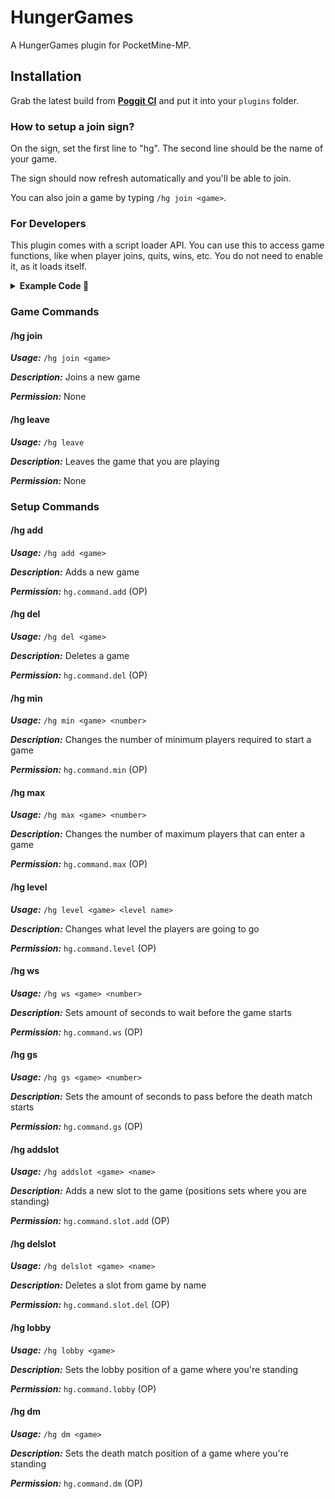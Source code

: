 # HungerGames

A HungerGames plugin for PocketMine-MP.

## Installation

Grab the latest build from **[Poggit CI](https://poggit.pmmp.io/ci/IceCruelStuff/HungerGames-1)** and put it into your `plugins` folder.

### How to setup a join sign?

On the sign, set the first line to "hg". The second line should be the name of your game.

The sign should now refresh automatically and you'll be able to join.

You can also join a game by typing `/hg join <game>`.

### For Developers

This plugin comes with a script loader API. You can use this to access game functions, like when player joins, quits, wins, etc. You do not need to enable it, as it loads itself.

<details>
<summary><strong>Example Code 📖</strong></summary>

```php
<?php

use hungergames\api\scripts\HGAPIScript;

class ExampleScript extends HGAPIScript {

    public function __construct() {
        parent::__construct("Script name", "Versions here", "Author");
    }

    public function onLoad() {
        $this->sendConsoleMessage("Test script loaded!");
    }
}

// functions from this script

/**
 * Creates script config
 *
 * @param $name
 * @param array $values
 * @return Config
 */
public function createConfig($name, array $values);

/**
 * Gets script config
 *
 * @return Config
 */
public function getConfig();

/**
 * Gets the name of the script
 *
 * @return string
 */
public function getName();

/**
 * Gets the name of the script
 *
 * @return string
 */
public function getVersion();

/**
 * Gets the author of the script
 *
 * @return string
 */
public function getAuthor();

/**
 * Disables script
 */
public function setDisabled();

/**
 * Enables script
 */
public function setEnabled();

/**
 * Returns whether script is enabled or not
 *
 * @return bool
 */
public function isEnabled();

/**
 * Sends console message
 *
 * @param $message
 */
public function sendConsoleMessage($message);

/**
 * Called when script is loaded
 */
public function onLoad() : void {
    // code
}

/**
 * Called when player joins game
 *
 * @param Player $player
 * @param HungerGames $game
 */
public function onPlayerJoinGame(Player $player, HungerGames $game) {
    // code
}

/**
 * Called when player quits game
 *
 * @param Player $player
 * @param HungerGames $game
 */
public function onPlayerQuitGame(Player $player, HungerGames $game) {
    // code
}

/**
 * Called when players wins a game
 *
 * @param Player $player
 * @param HungerGames $game
 */
public function onPlayerWinGame(Player $player, HungerGames $game) {
    // code
}

/**
 * Called when players lose a game
 *
 * @param Player $player
 * @param HungerGames $game
 */
public function onPlayerLoseGame(Player $player, HungerGames $game) {
    // code
}

/**
 * Called when player fails to join full game
 *
 * @param Player $player
 * @param HungerGames $game
 */
public function gameIsFull(Player $player, HungerGames $game) {
    // code
}

/**
 * Called when player is waiting for players
 *
 * @param array $players
 * @param HungerGames $game
 */
public function whileWaitingForPlayers(array $players, HungerGames $game) {
    // code
}

/**
 * Called when player is waiting for players
 *
 * @param array $players
 * @param HungerGames $game
 */
public function whileWaitingToStart(array $players, HungerGames $game) {
    // code
}

/**
 * Called when game starts
 *
 * @param array $players
 * @param HungerGames $game
 */
public function onGameStart(array $players, HungerGames $game) {
    // code
}

/**
 * Called when death match starts
 *
 * @param array $players
 * @param HungerGames $game
 */
public function onDeathMatchStart(array $players, HungerGames $game) {
    // code
}
```
</details>

### Game Commands

#### /hg join
***Usage:*** `/hg join <game>`

***Description:*** Joins a new game

***Permission:*** None

#### /hg leave
***Usage:*** `/hg leave`

***Description:*** Leaves the game that you are playing

***Permission:*** None

### Setup Commands

#### /hg add
***Usage:*** `/hg add <game>`

***Description:*** Adds a new game

***Permission:*** `hg.command.add` (OP)

#### /hg del
***Usage:*** `/hg del <game>`

***Description:*** Deletes a game

***Permission:*** `hg.command.del` (OP)

#### /hg min
***Usage:*** `/hg min <game> <number>`

***Description:*** Changes the number of minimum players required to start a game

***Permission:*** `hg.command.min` (OP)

#### /hg max
***Usage:*** `/hg max <game> <number>`

***Description:*** Changes the number of maximum players that can enter a game

***Permission:*** `hg.command.max` (OP)

#### /hg level
***Usage:*** `/hg level <game> <level name>`

***Description:*** Changes what level the players are going to go

***Permission:*** `hg.command.level` (OP)

#### /hg ws
***Usage:*** `/hg ws <game> <number>`

***Description:*** Sets amount of seconds to wait before the game starts

***Permission:*** `hg.command.ws` (OP)

#### /hg gs
***Usage:*** `/hg gs <game> <number>`

***Description:*** Sets the amount of seconds to pass before the death match starts

***Permission:*** `hg.command.gs` (OP)

#### /hg addslot
***Usage:*** `/hg addslot <game> <name>`

***Description:*** Adds a new slot to the game (positions sets where you are standing)

***Permission:*** `hg.command.slot.add` (OP)

#### /hg delslot
***Usage:*** `/hg delslot <game> <name>`

***Description:*** Deletes a slot from game by name

***Permission:*** `hg.command.slot.del` (OP)

#### /hg lobby
***Usage:*** `/hg lobby <game>`

***Description:*** Sets the lobby position of a game where you're standing

***Permission:*** `hg.command.lobby` (OP)

#### /hg dm
***Usage:*** `/hg dm <game>`

***Description:*** Sets the death match position of a game where you're standing

***Permission:*** `hg.command.dm` (OP)
